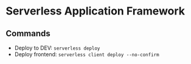 # Serverless Application Framework

## Commands

- Deploy to DEV: `serverless deploy`
- Deploy frontend: `serverless client deploy --no-confirm`